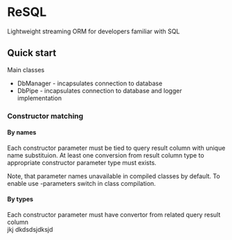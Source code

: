 # ReSQL
Lightweight streaming ORM for developers familiar with SQL

## Quick start
Main classes
- DbManager - incapsulates connection to database
- DbPipe - incapsulates connection to database and logger implementation

### Constructor matching
#### By names
Each constructor parameter must be tied to query result column with unique name substituion.
At least one conversion from result column type to appropriate constructor parameter type
must exists.

Note, that parameter names unavailable in compiled classes by default. 
To enable use -parameters switch in class compilation.
#### By types
Each constructor parameter must have convertor from related query result column  
jkj		dkdsdsjdksjd